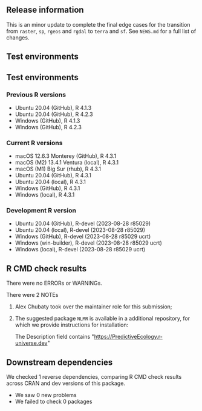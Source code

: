 ## Release information

This is an minor update to complete the final edge cases for the  transition from `raster`, `sp`, `rgeos` and `rgdal` to `terra` and `sf`.
See `NEWS.md` for a full list of changes.

## Test environments

## Test environments

### Previous R versions
* Ubuntu 20.04                 (GitHub), R 4.1.3
* Ubuntu 20.04                 (GitHub), R 4.2.3
* Windows                      (GitHub), R 4.1.3
* Windows                      (GitHub), R 4.2.3

### Current R versions
* macOS 12.6.3 Monterey        (GitHub), R 4.3.1
* macOS (M2) 13.4.1 Ventura     (local), R 4.3.1
* macOS (M1) Big Sur             (rhub), R 4.3.1
* Ubuntu 20.04                 (GitHub), R 4.3.1
* Ubuntu 20.04                  (local), R 4.3.1
* Windows                      (GitHub), R 4.3.1
* Windows                       (local), R 4.3.1

### Development R version
* Ubuntu 20.04                 (GitHub), R-devel (2023-08-28 r85029)
* Ubuntu 20.04                  (local), R-devel (2023-08-28 r85029)
* Windows                      (GitHub), R-devel (2023-08-28 r85029 ucrt)
* Windows                 (win-builder), R-devel (2023-08-28 r85029 ucrt)
* Windows                       (local), R-devel (2023-08-28 r85029 ucrt)

## R CMD check results

There were no ERRORs or WARNINGs.

There were 2 NOTEs

1. Alex Chubaty took over the maintainer role for this submission;

2. The suggested package `NLMR` is available in a additional repository, for which we provide instructions for installation:

    The Description field contains
        "https://PredictiveEcology.r-universe.dev" 

## Downstream dependencies

We checked 1 reverse dependencies, comparing R CMD check results across CRAN and dev versions of this package.

 * We saw 0 new problems
 * We failed to check 0 packages
